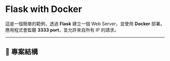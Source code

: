 # Flask with Docker

這是一個簡單的範例，透過 **Flask** 建立一個 Web Server，並使用 **Docker** 部署。  
應用程式會監聽 **3333 port**，並允許來自所有 IP 的請求。

---

## 📂 專案結構
